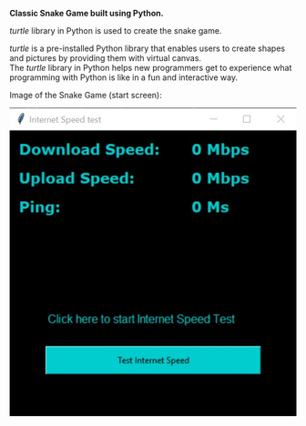 **Classic Snake Game built using Python.**

*turtle* library in Python is used to create the snake game.

*turtle* is a pre-installed Python library that enables users to create shapes and pictures by providing them with virtual canvas. <br/>
The *turtle* library in Python helps new programmers get to experience what programming with Python is like in a fun and interactive way. <br/>

Image of the Snake Game (start screen):

![Image of Snake Game](https://github.com/yogeshwaran-shanmuganathan/Basic-Python-Projects/blob/master/GUI_Internet_SpeedTest/GUI_Internet_SpeedTest.jpg)
